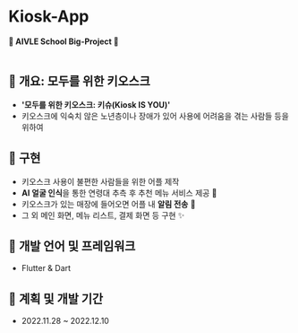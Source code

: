 
# Kiosk-App 
**💚 AIVLE School Big-Project 💚**
<br>
<br>

## 📌 개요: 모두를 위한 키오스크
  - **'모두를 위한 키오스크: 키슈(Kiosk IS YOU)'**
  - 키오스크에 익숙치 않은 노년층이나 장애가 있어 사용에 어려움을 겪는 사람들 등을 위하여
  
## 📌 구현
  - 키오스크 사용이 불편한 사람들을 위한 어플 제작
  - **AI 얼굴 인식**을 통한 연령대 추측 후 추천 메뉴 서비스 제공 📸
  - 키오스크가 있는 매장에 들어오면 어플 내 **알림 전송** 🔔
  - 그 외 메인 화면, 메뉴 리스트, 결제 화면 등 구현 ✨
  
## 📌 개발 언어 및 프레임워크
  - Flutter & Dart
 
## 📌 계획 및 개발 기간
  - 2022.11.28 ~ 2022.12.10
